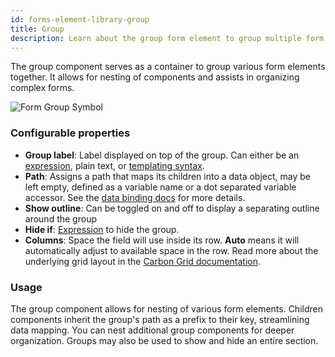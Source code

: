 ```yaml
---
id: forms-element-library-group
title: Group
description: Learn about the group form element to group multiple form components
---
```


The group component serves as a container to group various form elements together. It allows for nesting of components and assists in organizing complex forms.

![Form Group Symbol](/img/form-icons/form-group.svg)

### Configurable properties

- **Group label**: Label displayed on top of the group. Can either be an [expression](../../feel/language-guide/feel-expressions-introduction.md), plain text, or [templating syntax](../configuration/forms-config-templating-syntax.md).
- **Path**: Assigns a path that maps its children into a data object, may be left empty, defined as a variable name or a dot separated variable accessor. See the [data binding docs](../configuration/forms-config-data-binding.md) for more details.
- **Show outline**: Can be toggled on and off to display a separating outline around the group
- **Hide if**: [Expression](../../feel/language-guide/feel-expressions-introduction.md) to hide the group.
- **Columns**: Space the field will use inside its row. **Auto** means it will automatically adjust to available space in the row. Read more about the underlying grid layout in the [Carbon Grid documentation](https://carbondesignsystem.com/guidelines/2x-grid/overview).

### Usage

The group component allows for nesting of various form elements. Children components inherit the group's path as a prefix to their key, streamlining data mapping. You can nest additional group components for deeper organization. Groups may also be used to show and hide an entire section.
